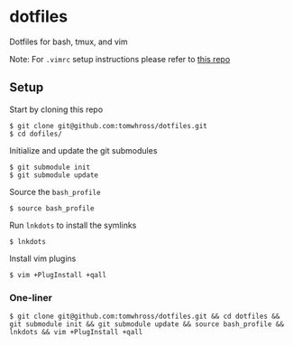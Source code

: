 # dotfiles
Dotfiles for bash, tmux, and vim

Note: For `.vimrc` setup instructions please refer to [this repo](https://github.com/tomwhross/dotvimrc)

## Setup

Start by cloning this repo

```
$ git clone git@github.com:tomwhross/dotfiles.git
$ cd dofiles/
```

Initialize and update the git submodules

```
$ git submodule init
$ git submodule update
```

Source the `bash_profile`

```
$ source bash_profile
```

Run `lnkdots` to install the symlinks

```
$ lnkdots
```

Install vim plugins

```
$ vim +PlugInstall +qall
```


### One-liner

```
$ git clone git@github.com:tomwhross/dotfiles.git && cd dotfiles && git submodule init && git submodule update && source bash_profile && lnkdots && vim +PlugInstall +qall
```
